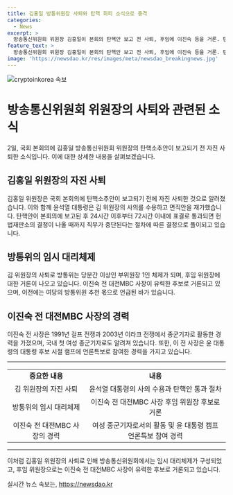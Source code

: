 ```yaml
---
title: 김홍일 방통위원장 사퇴와 탄핵 회피 소식으로 충격
categories:
  - News
excerpt: >
  방송통신위원회 위원장 김홍일이 본회의 탄핵안 보고 전 사퇴, 후임에 이진숙 등을 거론. 탄핵으로 인한 업무 중단 방지를 위한 조치로 풀이. 탄핵안 발의 이유는 방통위 2인 체제, 공영방송 이사 선임 등. 이 전 사장의 경력과 후임 방통위원장으로의 유력성에 대한 언급.
feature_text: >
  방송통신위원회 위원장 김홍일이 본회의 탄핵안 보고 전 사퇴, 후임에 이진숙 등을 거론. 탄핵으로 인한 업무 중단 방지를 위한 조치로 풀이. 탄핵안 발의 이유는 방통위 2인 체제, 공영방송 이사 선임 등. 이 전 사장의 경력과 후임 방통위원장으로의 유력성에 대한 언급.
image: 'https://newsdao.kr/res/images/meta/newsdao_breakingnews.jpg'
---
```


<p><img src="https://newsdao.kr/res/images/meta/newsdao_breakingnews.jpg" alt="cryptoinkorea 속보" /></p>

<h1 data-ke-size="size30">방송통신위원회 위원장의 사퇴와 관련된 소식</h1>

<p data-ke-size="size16">2일, 국회 본회의에 김홍일 방송통신위원회 위원장의 탄핵소추안이 보고되기 전 자진 사퇴한 소식입니다. 이에 대한 상세한 내용을 살펴보겠습니다.</p>

<h2 data-ke-size="size26">김홍일 위원장의 자진 사퇴</h2>

<p data-ke-size="size16">김홍일 위원장은 국회 본회의에 탄핵소추안이 보고되기 전에 자진 사퇴한 것으로 알려졌습니다. 이와 함께 윤석열 대통령은 김 위원장의 사의를 수용하고 면직안을 재가했습니다. 탄핵안이 본회의에 보고된 후 24시간 이후부터 72시간 이내에 표결로 통과되면 헌법재판소의 결정이 나올 때까지 직무가 중단된다는 절차에 따른 결정으로 풀이되고 있습니다.</p>

<h2 data-ke-size="size26">방통위의 임시 대리체제</h2>

<p data-ke-size="size16">김 위원장의 사퇴로 방통위는 당분간 이상인 부위원장 1인 체제가 되며, 후임 위원장에 대한 거론이 나오고 있습니다. 이진숙 전 대전MBC 사장이 유력한 후보로 거론되고 있으며, 이전에는 여당의 방통위원 추천 몫으로 언급된 바가 있습니다.</p>

<h2 data-ke-size="size26">이진숙 전 대전MBC 사장의 경력</h2>

<p data-ke-size="size16">이진숙 전 사장은 1991년 걸프 전쟁과 2003년 이라크 전쟁에서 종군기자로 활동한 경력을 가졌으며, 국내 첫 여성 종군기자로도 알려져 있습니다. 또한, 이 전 사장은 윤 대통령의 대통령 후보 시절 캠프에 언론특보로 참여한 경력을 가지고 있습니다.</p>

<hr>

<table>
    <tr>
        <td style="text-align: center; height: 17px;"><b>중요한 내용</b></td>
        <td style="text-align: center; height: 17px;"><b>내용</b></td>
    </tr>
    <tr>
        <td style="text-align: center; height: 17px;">김 위원장의 자진 사퇴</td>
        <td style="text-align: center; height: 17px;">윤석열 대통령의 사의 수용과 탄핵안 통과 절차</td>
    </tr>
    <tr>
        <td style="text-align: center; height: 17px;">방통위의 임시 대리체제</td>
        <td style="text-align: center; height: 17px;">이진숙 전 대전MBC 사장 후임 위원장 후보로 거론</td>
    </tr>
    <tr>
        <td style="text-align: center; height: 17px;">이진숙 전 대전MBC 사장의 경력</td>
        <td style="text-align: center; height: 17px;">여성 종군기자로서의 활동 및 윤 대통령 캠프 언론특보 참여 경력</td>
    </tr>
</table>

<hr>

<p data-ke-size="size16">이처럼 김홍일 위원장의 사퇴로 인해 방송통신위원회에서는 임시 대리체제가 구성되었고, 후임 위원장으로는 이진숙 전 대전MBC 사장이 유력한 후보로 거론되고 있습니다.</p>
실시간 뉴스 속보는, <a href="https://newsdao.kr" rel="dofollow">https://newsdao.kr</a>



